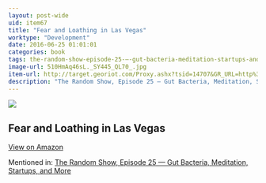 ```yaml
---
layout: post-wide
uid: item67
title: "Fear and Loathing in Las Vegas"
worktype: "Development"
date: 2016-06-25 01:01:01
categories: book
tags: the-random-show-episode-25-—-gut-bacteria-meditation-startups-and-more
image-url: 510HmAq46sL._SY445_QL70_.jpg
item-url: http://target.georiot.com/Proxy.ashx?tsid=14707&GR_URL=http%3A%2F%2Fwww.amazon.com%2FFear-Loathing-Las-Vegas-Screenplay-ebook%2Fdp%2FB003X96J00%2F
description: "The Random Show, Episode 25 — Gut Bacteria, Meditation, Startups, and More"
---
```

<a href="http://target.georiot.com/Proxy.ashx?tsid=14707&GR_URL=http%3A%2F%2Fwww.amazon.com%2FFear-Loathing-Las-Vegas-Screenplay-ebook%2Fdp%2FB003X96J00%2F" target="blank"><img src="../../../../img/thumbs/510HmAq46sL._SY445_QL70_.jpg" class="prod-img"></a>
<h2>Fear and Loathing in Las Vegas</h2>
<p><a class="btn btn-primary" href="http://target.georiot.com/Proxy.ashx?tsid=14707&GR_URL=http%3A%2F%2Fwww.amazon.com%2FFear-Loathing-Las-Vegas-Screenplay-ebook%2Fdp%2FB003X96J00%2F" target="blank">View on Amazon</a><p>
<p>Mentioned in: <a href="http://fourhourworkweek.com/2014/08/22/the-random-show-episode-25-gut-bacteria-meditation-startups-and-more/" target="blank">The Random Show, Episode 25 — Gut Bacteria, Meditation, Startups, and More</a></p>
